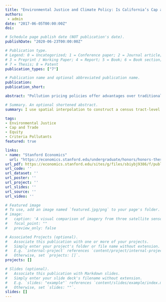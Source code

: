 ```yaml
---
title: "Environmental Justice and Climate Policy: Is California’s Cap and Trade Failing Disadvantaged Communities?"
authors:
 - admin
date: "2017-06-05T00:00:00Z"
doi:

# Schedule page publish date (NOT publication's date).
publishDate: "2020-06-23T00:00:00Z"

# Publication type.
# Legend: 0 = Uncategorized; 1 = Conference paper; 2 = Journal article;
# 3 = Preprint / Working Paper; 4 = Report; 5 = Book; 6 = Book section;
# 7 = Thesis; 8 = Patent
publication_types: ["7"]

# Publication name and optional abbreviated publication name.
publication: 
publication_short: 

abstract: "Pollution pricing policies offer advantages over traditional environmental regulation in compliance flexibility and cost effectiveness, but introduce more uncertainty over where emissions will occur. Consequently, environmental justice organisations have raised equity concerns about California’s flagship cap-and-trade program; greenhouse gas emissions trading could generate increased local concentrations of criteria air pollutants in socioeconomically disadvantaged neighbourhoods. Using U.S. Environmental Protection Agency (EPA) air quality monitoring station data, I use spatial interpolation to construct a census tract-level ten-year panel of concentration for six pollutants. I estimate a difference-in-differences model with fixed effects, and find that cap and trade generally improved relative equity for CO, NO2, PM2.5, PM10 and SO2 but worsened it for O3."

# Summary. An optional shortened abstract.
summary: I use spatial interpolation to construct a census tract-level ten-year panel of concentration for six pollutants, finding that CA cap and trade improved relative equity for five of those six.

tags:
- Environmental Justice
- Cap and Trade
- Equity
- Criteria Pollutants
featured: true

links:
- name: "Stanford Economics"
  url: "https://economics.stanford.edu/undergraduate/honors/honors-theses"
url_pdf: https://economics.stanford.edu/sites/g/files/sbiybj9386/f/publications/you_calum_honors_thesis_6-5-17.pdf
url_code: ''
url_dataset: ''
url_poster: ''
url_project: ''
url_slides: ''
url_source: ''
url_video: ''

# Featured image
# To use, add an image named `featured.jpg/png` to your page's folder. 
# image:
#   caption: 'A visual comparison of imagery from three satellite sensors'
#   focal_point: ""
#   preview_only: false

# Associated Projects (optional).
#   Associate this publication with one or more of your projects.
#   Simply enter your project's folder or file name without extension.
#   E.g. `internal-project` references `content/project/internal-project/index.md`.
#   Otherwise, set `projects: []`.
projects: []

# Slides (optional).
#   Associate this publication with Markdown slides.
#   Simply enter your slide deck's filename without extension.
#   E.g. `slides: "example"` references `content/slides/example/index.md`.
#   Otherwise, set `slides: ""`.
slides: []
---
```

